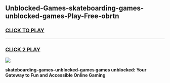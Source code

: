 
## Unblocked-Games-skateboarding-games-unblocked-games-Play-Free-obrtn
<h3>
<a href="https://premium76.site?title=skateboarding-games-unblocked-games&ref=21A">CLICK TO PLAY</a></h3>
<hr>

<h3>
<a href="https://premium76.site?title=skateboarding-games-unblocked-games&ref=21A">CLICK 2 PLAY</a>
  
</h3>

<a href="https://premium76.site?title=skateboarding-games-unblocked-games&ref=21A"><img src="https://clearcache.store/games.png"></a>


**skateboarding-games-unblocked-games games unblocked: Your Gateway to Fun and Accessible Online Gaming**
